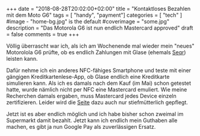 +++
date = "2018-08-28T20:02:00+02:00"
title = "Kontaktloses Bezahlen mit dem Moto G6"
tags = [
    "handy",
    "payment"]
categories = [
    "tech"
]
#image - "home-bg.jpg" is the default
#coverimage = "some.jpg"
description = "Das Motorola G6 ist nun endlich Mastercard approved"
draft = false
comments = true
+++

Völlig überrascht war ich, als ich am Wochenende mal wieder mein "neues" Motorolola G6 prüfte, ob es endlich Zahlungen mit Glase (ehemals [Seqr](https://www.seqr.com/de/)) leisten kann.

Dafür nehme ich ein anderes NFC-fähiges Smartphone und teste mit einer gängigen Kreditkartenlese-App, ob Glase endlich eine Kreditkarte simulieren kann. Als ich es damals nach dem Kauf (im Mai) schon getestet hatte, wurde nämlich nicht per NFC eine Mastercard emuliert. Wie meine Recherchen damals ergaben, muss Mastercard jedes Device einzeln zertifizieren. Leider wird die [Seite](https://mobilepartner.mastercard.com/approvals.html) dazu auch nur stiefmütterlich gepflegt.

Jetzt ist es aber endlich möglich und ich habe bisher schon zweimal im Supermarkt damit bezahlt. Jetzt kann ich endlich mein Guthaben alle machen, es gibt ja nun Google Pay als zuverlässigen Ersatz.

